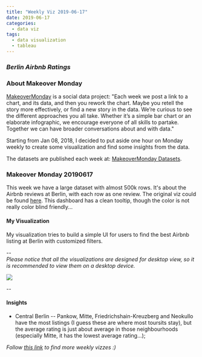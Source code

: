 ```yaml
---
title: "Weekly Viz 2019-06-17"
date: 2019-06-17
categories:
  - data viz
tags:
  - data visualization
  - tableau
---
```


### *Berlin Airbnb Ratings*


### About Makeover Monday

[MakeoverMonday](http://www.makeovermonday.co.uk/) is a social data project:
"Each week we post a link to a chart, and its data, and then you rework the chart.
Maybe you retell the story more effectively, or find a new story in the data.
We’re curious to see the different approaches you all take. Whether it’s a simple bar chart or an elaborate infographic, we encourage everyone of all skills to partake.
Together we can have broader conversations about and with data."

Starting from Jan 08, 2018, I decided to put aside one hour on Monday weekly to create some visualization and find some insights from the data.

The datasets are published each week at: [MakeoverMonday Datasets](http://www.makeovermonday.co.uk/data/).

### Makeover Monday 20190617

This week we have a large dataset with almost 500k rows. It's about the Airbnb reviews at Berlin, with each row as one review. The original viz could be found [here](http://insideairbnb.com/berlin/?neighbourhood=&filterEntireHomes=false&filterHighlyAvailable=false&filterRecentReviews=false&filterMultiListings=false). This dashboard has a clean tooltip, though the color is not really color blind friendly...
  
#### My Visualization

My visualization tries to build a simple UI for users to find the best Airbnb listing at Berlin with customized filters.  

--  
*Please notice that all the visualizations are designed for desktop view, so it is recommended to view them on a desktop device.*  

<div class='tableauPlaceholder' id='viz1560824742744' style='position: relative'>
<noscript><a href='#'>
  <img alt=' ' src='https:&#47;&#47;public.tableau.com&#47;static&#47;images&#47;ma&#47;makeovermonday20190617&#47;FindYourAirbnbinBerlin&#47;1_rss.png' style='border: none' />
</a></noscript>
<object class='tableauViz'  style='display:none;'>
  <param name='host_url' value='https%3A%2F%2Fpublic.tableau.com%2F' />
  <param name='embed_code_version' value='3' />
  <param name='site_root' value='' />
  <param name='name' value='makeovermonday20190617&#47;FindYourAirbnbinBerlin' />
  <param name='tabs' value='no' />
  <param name='toolbar' value='yes' />
  <param name='static_image' value='https:&#47;&#47;public.tableau.com&#47;static&#47;images&#47;ma&#47;makeovermonday20190617&#47;FindYourAirbnbinBerlin&#47;1.png' />
  <param name='animate_transition' value='yes' />
  <param name='display_static_image' value='yes' />
  <param name='display_spinner' value='yes' />
  <param name='display_overlay' value='yes' />
  <param name='display_count' value='yes' />
</object></div>             
<script type='text/javascript'>          
  var divElement = document.getElementById('viz1560824742744');            
  var vizElement = divElement.getElementsByTagName('object')[0];             
  vizElement.style.width='800px';vizElement.style.height='827px';            
  var scriptElement = document.createElement('script');                  
  scriptElement.src = 'https://public.tableau.com/javascripts/api/viz_v1.js'; 
  vizElement.parentNode.insertBefore(scriptElement, vizElement);              
</script>
  
--  

#### Insights
* Central Berlin -- Pankow, Mitte, Friedrichshain-Kreuzberg and Neokullo have the most listings (I guess these are where most toursits stay), but the average rating is just about average in those neighbourhoods (especially Mitte, it has the lowest average rating...);  


*Follow [this link](https://yudong-94.github.io/personal-website/project/MakeOverMonday2019/) to find more weekly vizzes :)*